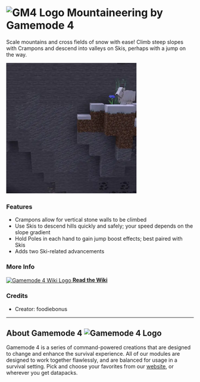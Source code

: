 # <img src="https://raw.githubusercontent.com/Gamemode4Dev/GM4_Datapacks/master/base/images/gm4_logo.png" alt="GM4 Logo" width="32" /> Mountaineering by Gamemode 4<!--$pmc:delete-->

Scale mountains and cross fields of snow with ease! Climb steep slopes with Crampons and descend into valleys on Skis, perhaps with a jump on the way. <!--$pmc:headerSize-->

<img src="https://raw.githubusercontent.com/Gamemode4Dev/GM4_Datapacks/master/gm4_mountaineering/images/mountaineering.webp" alt="Mountaineering Example" width="350"/>  

### Features
- Crampons allow for vertical stone walls to be climbed
- Use Skis to descend hills quickly and safely; your speed depends on the slope gradient
- Hold Poles in each hand to gain jump boost effects; best paired with Skis
- Adds two Ski-related advancements

### More Info
[<img src="https://raw.githubusercontent.com/Gamemode4Dev/GM4_Datapacks/master/base/images/gm4_wiki_logo.png" alt="Gamemode 4 Wiki Logo" width="40" align="center"/> **Read the Wiki**](https://wiki.gm4.co/wiki/Mountaineering)

### Credits
- Creator: foodiebonus

---
## About Gamemode 4 <img src="https://raw.githubusercontent.com/Gamemode4Dev/GM4_Datapacks/master/base/images/gm4_logo.png" alt="Gamemode 4 Logo" width="20"/>
Gamemode 4 is a series of command-powered creations that are designed to change and enhance the survival experience. All of our modules are designed to work together flawlessly, and are balanced for usage in a survival setting. Pick and choose your favorites from our [website](https://gm4.co), or wherever you get datapacks.
